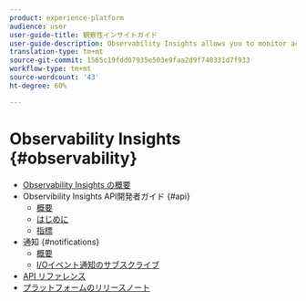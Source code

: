 ```yaml
---
product: experience-platform
audience: user
user-guide-title: 観察性インサイトガイド
user-guide-description: Observability Insights allows you to monitor activities on Adobe Experience Platform through the use of statistical metrics and event notifications. This document provides an overview of the various capabilities provided by the service, along with links to further documentation for details.
translation-type: tm+mt
source-git-commit: 1565c19fdd07935e503e9faa2d9f748331d7f933
workflow-type: tm+mt
source-wordcount: '43'
ht-degree: 60%

---
```



# Observability Insights {#observability}

* [Observability Insights の概要](home.md)
* Observibility Insights API開発者ガイド {#api}
   * [概要](api/overview.md)
   * [はじめに](api/getting-started.md)
   * [指標](api/metrics.md)
* 通知 {#notifications}
   * [概要](notifications/overview.md)
   * [I/Oイベント通知のサブスクライブ](notifications/subscribe.md)
* [API リファレンス](https://www.adobe.io/apis/experienceplatform/home/api-reference.html#!acpdr/swagger-specs/observability-insights.yaml)
* [プラットフォームのリリースノート](https://docs.adobe.com/content/help/ja-JP/experience-platform/release-notes/latest.html)